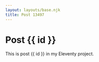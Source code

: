 ```yaml
---
layout: layouts/base.njk
title: Post 13497
---
```


# Post {{ id }}

This is post {{ id }} in my Eleventy project.
